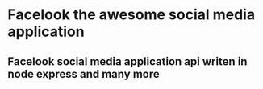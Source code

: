 # Facelook the awesome social media application

## Facelook social media application api writen in node express and many more
